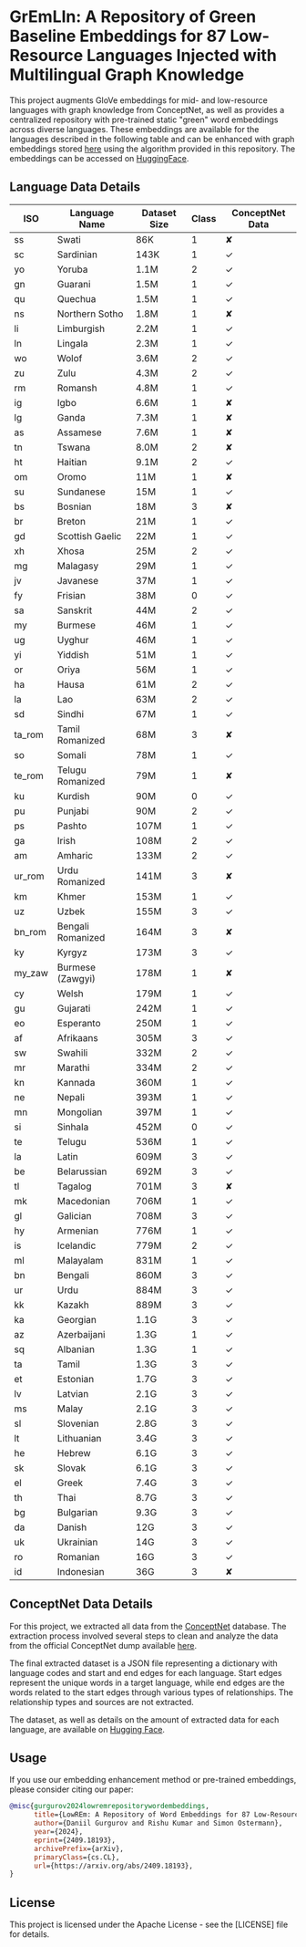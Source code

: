 # GrEmLIn: A Repository of Green Baseline Embeddings for 87 Low-Resource Languages Injected with Multilingual Graph Knowledge

This project augments GloVe embeddings for mid- and low-resource languages with graph knowledge from ConceptNet, as well as provides a centralized repository with pre-trained static "green" word embeddings across diverse languages. These embeddings are available for the languages described in the following table and can be enhanced with graph embeddings stored [here](https://huggingface.co/DGurgurov/conceptnet_embeddings) using the algorithm provided in this repository. The embeddings can be accessed on [HuggingFace](https://huggingface.co/DFKI). 

## Language Data Details

| ISO   | Language Name     | Dataset Size | Class |ConceptNet Data|
|-------|-------------------|--------------|-------|---------------|
| ss    | Swati             | 86K          | 1     | ✘             |
| sc    | Sardinian         | 143K         | 1     | ✓             |
| yo    | Yoruba            | 1.1M         | 2     | ✓             |
| gn    | Guarani           | 1.5M         | 1     | ✓             |
| qu    | Quechua           | 1.5M         | 1     | ✓             |
| ns    | Northern Sotho    | 1.8M         | 1     | ✘             |
| li    | Limburgish        | 2.2M         | 1     | ✓             |
| ln    | Lingala           | 2.3M         | 1     | ✓             |
| wo    | Wolof             | 3.6M         | 2     | ✓             |
| zu    | Zulu              | 4.3M         | 2     | ✓             |
| rm    | Romansh           | 4.8M         | 1     | ✓             |
| ig    | Igbo              | 6.6M         | 1     | ✘             |
| lg    | Ganda             | 7.3M         | 1     | ✘             |
| as    | Assamese          | 7.6M         | 1     | ✘             |
| tn    | Tswana            | 8.0M         | 2     | ✘             |
| ht    | Haitian           | 9.1M         | 2     | ✓             |
| om    | Oromo             | 11M          | 1     | ✘             |
| su    | Sundanese         | 15M          | 1     | ✓             |
| bs    | Bosnian           | 18M          | 3     | ✘             |
| br    | Breton            | 21M          | 1     | ✓             |
| gd    | Scottish Gaelic   | 22M          | 1     | ✓             | 
| xh    | Xhosa             | 25M          | 2     | ✓             | 
| mg    | Malagasy          | 29M          | 1     | ✓             | 
| jv    | Javanese          | 37M          | 1     | ✓             | 
| fy    | Frisian           | 38M          | 0     | ✓             | 
| sa    | Sanskrit          | 44M          | 2     | ✓             | 
| my    | Burmese           | 46M          | 1     | ✓             | 
| ug    | Uyghur            | 46M          | 1     | ✓             | 
| yi    | Yiddish           | 51M          | 1     | ✓             | 
| or    | Oriya             | 56M          | 1     | ✓             | 
| ha    | Hausa             | 61M          | 2     | ✓             |  
| la    | Lao               | 63M          | 2     | ✓             | 
| sd    | Sindhi            | 67M          | 1     | ✓             | 
| ta_rom| Tamil Romanized   | 68M          | 3     | ✘             |
| so    | Somali            | 78M          | 1     | ✓             |
| te_rom| Telugu Romanized  | 79M          | 1     | ✘             |
| ku    | Kurdish           | 90M          | 0     | ✓             |
| pu    | Punjabi           | 90M          | 2     | ✓             |
| ps    | Pashto            | 107M         | 1     | ✓             |
| ga    | Irish             | 108M         | 2     | ✓             |
| am    | Amharic           | 133M         | 2     | ✓             |
| ur_rom| Urdu Romanized    | 141M         | 3     | ✘             |
| km    | Khmer             | 153M         | 1     | ✓             |
| uz    | Uzbek             | 155M         | 3     | ✓             |
| bn_rom| Bengali Romanized | 164M         | 3     | ✘             |
| ky    | Kyrgyz            | 173M         | 3     | ✓             |
| my_zaw| Burmese (Zawgyi)  | 178M         | 1     | ✘             |
| cy    | Welsh             | 179M         | 1     | ✓             |
| gu    | Gujarati          | 242M         | 1     | ✓             |
| eo    | Esperanto         | 250M         | 1     | ✓             |
| af    | Afrikaans         | 305M         | 3     | ✓             |
| sw    | Swahili           | 332M         | 2     | ✓             |
| mr    | Marathi           | 334M         | 2     | ✓             |
| kn    | Kannada           | 360M         | 1     | ✓             |
| ne    | Nepali            | 393M         | 1     | ✓             |
| mn    | Mongolian         | 397M         | 1     | ✓             |
| si    | Sinhala           | 452M         | 0     | ✓             |
| te    | Telugu            | 536M         | 1     | ✓             |
| la    | Latin             | 609M         | 3     | ✓             |
| be    | Belarussian       | 692M         | 3     | ✓             |
| tl    | Tagalog           | 701M         | 3     | ✘             |
| mk    | Macedonian        | 706M         | 1     | ✓             |
| gl    | Galician          | 708M         | 3     | ✓             |
| hy    | Armenian          | 776M         | 1     | ✓             |
| is    | Icelandic         | 779M         | 2     | ✓             |
| ml    | Malayalam         | 831M         | 1     | ✓             |
| bn    | Bengali           | 860M         | 3     | ✓             |
| ur    | Urdu              | 884M         | 3     | ✓             |
| kk    | Kazakh            | 889M         | 3     | ✓             |
| ka    | Georgian          | 1.1G         | 3     | ✓             |
| az    | Azerbaijani       | 1.3G         | 1     | ✓             |
| sq    | Albanian          | 1.3G         | 1     | ✓             |
| ta    | Tamil             | 1.3G         | 3     | ✓             |
| et    | Estonian          | 1.7G         | 3     | ✓             |
| lv    | Latvian           | 2.1G         | 3     | ✓             |
| ms    | Malay             | 2.1G         | 3     | ✓             |
| sl    | Slovenian         | 2.8G         | 3     | ✓             |
| lt    | Lithuanian        | 3.4G         | 3     | ✓             |
| he    | Hebrew            | 6.1G         | 3     | ✓             |
| sk    | Slovak            | 6.1G         | 3     | ✓             |
| el    | Greek             | 7.4G         | 3     | ✓             |
| th    | Thai              | 8.7G         | 3     | ✓             |
| bg    | Bulgarian         | 9.3G         | 3     | ✓             |
| da    | Danish            | 12G          | 3     | ✓             |
| uk    | Ukrainian         | 14G          | 3     | ✓             |
| ro    | Romanian          | 16G          | 3     | ✓             |
| id    | Indonesian        | 36G          | 3     | ✘             |


## ConceptNet Data Details

For this project, we extracted all data from the [ConceptNet](https://github.com/commonsense/conceptnet5/wiki/Downloads) database. The extraction process involved several steps to clean and analyze the data from the official ConceptNet dump available [here](https://s3.amazonaws.com/conceptnet/downloads/2019/edges/conceptnet-assertions-5.7.0.csv.gz).

The final extracted dataset is a JSON file representing a dictionary with language codes and start and end edges for each language. Start edges represent the unique words in a target language, while end edges are the words related to the start edges through various types of relationships. The relationship types and sources are not extracted.

The dataset, as well as details on the amount of extracted data for each language, are available on [Hugging Face](https://huggingface.co/datasets/DGurgurov/conceptnet_all).


## Usage

If you use our embedding enhancement method or pre-trained embeddings, please consider citing our paper:

```bibtex
@misc{gurgurov2024lowremrepositorywordembeddings,
      title={LowREm: A Repository of Word Embeddings for 87 Low-Resource Languages Enhanced with Multilingual Graph Knowledge}, 
      author={Daniil Gurgurov and Rishu Kumar and Simon Ostermann},
      year={2024},
      eprint={2409.18193},
      archivePrefix={arXiv},
      primaryClass={cs.CL},
      url={https://arxiv.org/abs/2409.18193}, 
}
```

## License

This project is licensed under the Apache License - see the [LICENSE] file for details.